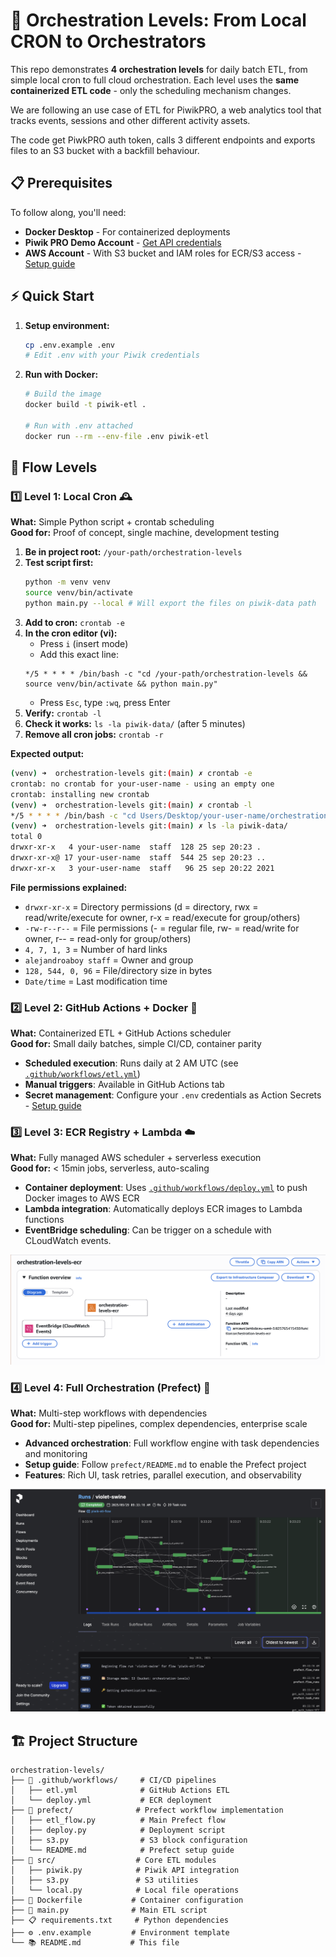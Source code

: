 # 🧭 Orchestration Levels: From Local CRON to Orchestrators

This repo demonstrates **4 orchestration levels** for daily batch ETL, from simple local cron to full cloud orchestration. Each level uses the **same containerized ETL code** - only the scheduling mechanism changes.

We are following an use case of ETL for PiwikPRO, a web analytics tool that tracks events, sessions and other different activity assets.

The code get PiwkPRO auth token, calls 3 different endpoints and exports files to an S3 bucket with a backfill behaviour.

## 📋 Prerequisites

To follow along, you'll need:

- **Docker Desktop** - For containerized deployments
- **Piwik PRO Demo Account** - [Get API credentials](https://help.piwik.pro/support/questions/generate-api-credentials/)
- **AWS Account** - With S3 bucket and IAM roles for ECR/S3 access - [Setup guide](https://docs.aws.amazon.com/AmazonECR/latest/userguide/image-push-iam.html)

## ⚡ Quick Start

1. **Setup environment:**
   ```bash
   cp .env.example .env
   # Edit .env with your Piwik credentials
   ```

2. **Run with Docker:**
   ```bash
   # Build the image
   docker build -t piwik-etl .
   
   # Run with .env attached
   docker run --rm --env-file .env piwik-etl
   ```

## 🎯 Flow Levels

### 1️⃣ Level 1: Local Cron 🕰️
**What:** Simple Python script + crontab scheduling  
**Good for:** Proof of concept, single machine, development testing

1. **Be in project root:** `/your-path/orchestration-levels`
2. **Test script first:** 
   ```bash
   python -m venv venv
   source venv/bin/activate
   python main.py --local # Will export the files on piwik-data path
   ```
3. **Add to cron:** `crontab -e`
4. **In the cron editor (vi):**
   - Press `i` (insert mode)
   - Add this exact line:
   ```
   */5 * * * * /bin/bash -c "cd /your-path/orchestration-levels && source venv/bin/activate && python main.py"
   ```
   - Press `Esc`, type `:wq`, press Enter
5. **Verify:** `crontab -l`
6. **Check it works:** `ls -la piwik-data/` (after 5 minutes)
7. **Remove all cron jobs:** `crontab -r`

**Expected output:**

```bash
(venv) ➜  orchestration-levels git:(main) ✗ crontab -e
crontab: no crontab for your-user-name - using an empty one
crontab: installing new crontab
(venv) ➜  orchestration-levels git:(main) ✗ crontab -l
*/5 * * * * /bin/bash -c "cd Users/Desktop/your-user-name/orchestration-levels && source venv/bin/ activate && python main.py"
(venv) ➜  orchestration-levels git:(main) ✗ ls -la piwik-data/
total 0
drwxr-xr-x   4 your-user-name  staff  128 25 sep 20:23 .
drwxr-xr-x@ 17 your-user-name  staff  544 25 sep 20:23 ..
drwxr-xr-x   3 your-user-name  staff   96 25 sep 20:22 2021
```

**File permissions explained:**

- `drwxr-xr-x` = Directory permissions (d = directory, rwx = read/write/execute for owner, r-x = read/execute for group/others)
- `-rw-r--r--` = File permissions (- = regular file, rw- = read/write for owner, r-- = read-only for group/others)
- `4, 7, 1, 3` = Number of hard links
- `alejandroaboy staff` = Owner and group
- `128, 544, 0, 96` = File/directory size in bytes
- `Date/time` = Last modification time

### 2️⃣ Level 2: GitHub Actions + Docker 🐙
**What:** Containerized ETL + GitHub Actions scheduler  
**Good for:** Small daily batches, simple CI/CD, container parity

- **Scheduled execution**: Runs daily at 2 AM UTC (see [`.github/workflows/etl.yml`](https://github.com/aboyalejandro/orchestration-levels/blob/main/.github/workflows/etl.yml))
- **Manual triggers**: Available in GitHub Actions tab
- **Secret management**: Configure your `.env` credentials as Action Secrets - [Setup guide](https://docs.github.com/en/actions/how-tos/write-workflows/choose-what-workflows-do/use-secrets)

### 3️⃣ Level 3: ECR Registry + Lambda ☁️
**What:** Fully managed AWS scheduler + serverless execution  
**Good for:** < 15min jobs, serverless, auto-scaling

- **Container deployment**: Uses [`.github/workflows/deploy.yml`](https://github.com/aboyalejandro/orchestration-levels/blob/main/.github/workflows/deploy.yml) to push Docker images to AWS ECR
- **Lambda integration**: Automatically deploys ECR images to Lambda functions
- **EventBridge scheduling**: Can be trigger on a schedule with CLoudWatch events.

![Lambda Preview](assets/lambda.png)

### 4️⃣ Level 4: Full Orchestration (Prefect) 🎯
**What:** Multi-step workflows with dependencies  
**Good for:** Multi-step pipelines, complex dependencies, enterprise scale

- **Advanced orchestration**: Full workflow engine with task dependencies and monitoring
- **Setup guide**: Follow `prefect/README.md` to enable the Prefect project
- **Features**: Rich UI, task retries, parallel execution, and observability

![Prefect Preview](assets/prefect.png)

## 🏗️ Project Structure

```
orchestration-levels/
├── 📁 .github/workflows/     # CI/CD pipelines
│   ├── etl.yml              # GitHub Actions ETL
│   └── deploy.yml           # ECR deployment
├── 📁 prefect/              # Prefect workflow implementation
│   ├── etl_flow.py          # Main Prefect flow
│   ├── deploy.py            # Deployment script
│   ├── s3.py                # S3 block configuration
│   └── README.md            # Prefect setup guide
├── 📁 src/                  # Core ETL modules
│   ├── piwik.py            # Piwik API integration
│   ├── s3.py               # S3 utilities
│   └── local.py            # Local file operations
├── 🐳 Dockerfile           # Container configuration
├── 📝 main.py              # Main ETL script
├── 📋 requirements.txt     # Python dependencies
├── ⚙️ .env.example         # Environment template
└── 📚 README.md           # This file
```